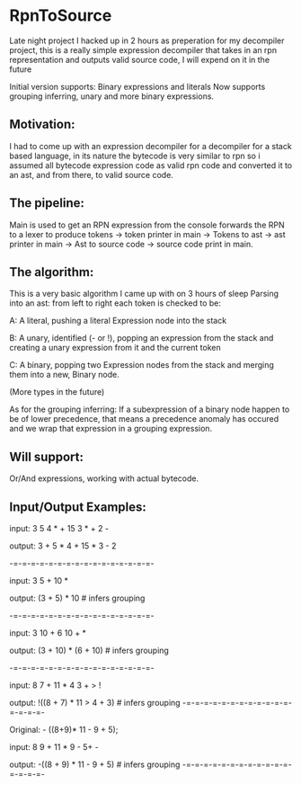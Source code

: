 # RpnToSource
Late night project I hacked up in 2 hours as preperation for my decompiler project,
this is a really simple expression decompiler that takes in an rpn representation and outputs valid source code,
I will expend on it in the future

Initial version supports: Binary expressions and literals
Now supports grouping inferring, unary and more binary expressions.


Motivation:
---
I had to come up with an expression decompiler for a decompiler for a stack based language, 
in its nature the bytecode is very similar to rpn so i assumed all bytecode expression code as valid rpn code
and converted it to an ast, and from there, to valid source code.


The pipeline:
---
Main is used to get an RPN expression from the console 
forwards the RPN to a lexer to produce tokens ->
token printer in main ->
Tokens to ast ->
ast printer in main ->
Ast to source code ->
source code print in main.


The algorithm:
---
This is a very basic algorithm I came up with on 3 hours of sleep
Parsing into an ast:
from left to right each token is checked to be:

A: A literal, pushing a literal Expression node into the stack

B: A unary, identified (- or !), popping an expression from the stack and creating a unary expression from it and the current token

C: A binary, popping two Expression nodes from the stack and merging them into a new, Binary node.

(More types in the future)


As for the grouping inferring:
If a subexpression of a binary node happen to be of lower precedence, that means a precedence anomaly has occured and we wrap that expression in a grouping expression.


Will support:
---
Or/And expressions, working with actual bytecode.



Input/Output Examples:
---
input: 3 5 4 * + 15 3 * + 2 -

output: 3 + 5 * 4 + 15 * 3 - 2

-=-=-=-=-=-=-=-=-=-=-=-=-=-=-=-=-

input: 3 5 + 10 *

output: (3 + 5) * 10             # infers grouping

-=-=-=-=-=-=-=-=-=-=-=-=-=-=-=-=-

input: 3 10 + 6 10 + *

output: (3 + 10) * (6 + 10)      # infers grouping

-=-=-=-=-=-=-=-=-=-=-=-=-=-=-=-=-

input: 8 7 + 11 * 4 3 + > ! 

output: !((8 + 7) * 11 > 4 + 3)  # infers grouping
-=-=-=-=-=-=-=-=-=-=-=-=-=-=-=-=-

Original: - ((8+9)* 11 - 9 + 5);

input: 8 9 + 11 * 9 - 5+ -

output: -((8 + 9) * 11 - 9 + 5) # infers grouping
-=-=-=-=-=-=-=-=-=-=-=-=-=-=-=-=-

